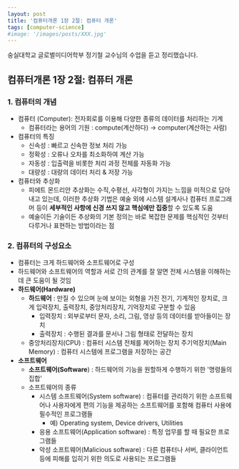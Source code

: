 ```yaml
---
layout: post
title: '컴퓨터개론 1장 2절: 컴퓨터 개론'
tags: [computer-science]
#image: '/images/posts/XXX.jpg'
---
```


숭실대학교 글로벌미디어학부 정기철 교수님의 수업을 듣고 정리했습니다.

## 컴퓨터개론 1장 2절: 컴퓨터 개론

### 1. 컴퓨터의 개념
- 컴퓨터 (Computer): 전자회로를 이용해 다양한 종류의 데이터를 처리하는 기계
    - 컴퓨터라는 용어의 기원 : compute(계산하다) -> computer(계산하는 사람)
- 컴퓨터의 특징
    - 신속성 : 빠르고 신속한 정보 처리 가능
    - 정확성 : 오류나 오차를 최소화하여 계산 가능
    - 자동성 : 입출력을 비롯한 처리 과정 전체를 자동화 가능
    - 대량성 : 대량의 데이터 처리 & 저장 가능
- 컴퓨터와 추상화
    - 피에트 몬드리안 추상화는 수직,수평선, 사각형이 가지는 느낌을 미적으로 담아내고 있는데, 이러한 추상화 기법은 예술 외에 시스템 설계사나 컴퓨터 프로그래머 등이 **세부적인 사항에 신경 쓰지 않고 핵심에만 집중**할 수 있도록 도움
    - 예술이든 기술이든 추상화의 기본 정의는 바로 복잡한 문제를 핵심적인 것부터 다루거나 표현하는 방법이라는 점

### 2. 컴퓨터의 구성요소
- 컴퓨터는 크게 하드웨어와 소프트웨어로 구성
- 하드웨어와 소프트웨어의 역할과 서로 간의 관계를 잘 알면 전체 시스템을 이해하는 데 큰 도움이 될 것임
- **하드웨어(Hardware)**
  - **하드웨어** : 만질 수 있으며 눈에 보이는 외형을 가진 전기, 기계적인 장치로, 크게 입력장치, 출력장치, 중앙처리장치, 기억장치로 구분할 수 있음
    - 입력장치 : 외부로부터 문자, 소리, 그림, 영상 등의 데이터를 받아들이는 장치
    - 출력장치 : 수행된 결과를 문서나 그림 형태로 전달하는 장치
  - 중앙처리장치(CPU) : 컴퓨터 시스템 전체를 제어하는 장치
  주기억장치(Main Memory) : 컴퓨터 시스템에 프로그램을 저장하는 공간
- **소프트웨어**
  - **소프트웨어(Software**) : 하드웨어의 기능을 원할하게 수행하기 위한 '명령들의 집합'
  - 소프트웨어의 종류
      - 시스템 소프트웨어(System software) : 컴퓨터를 관리하기 위한 소프트웨어나 사용자에게 편의 기능을 제공하는 소프트웨어를 포함해 컴퓨터 사용에 필수적인 프로그램들
        - 예) Operating system, Device drivers, Utilities
      - 응용 소프트웨어(Application software) : 특정 업무를 할 때 필요한 프로그램들
      - 악성 소프트웨어(Malicious software) : 다른 컴퓨터나 서버, 클라이언트 등에 피해를 입히기 위한 의도로 사용되는 프로그램들